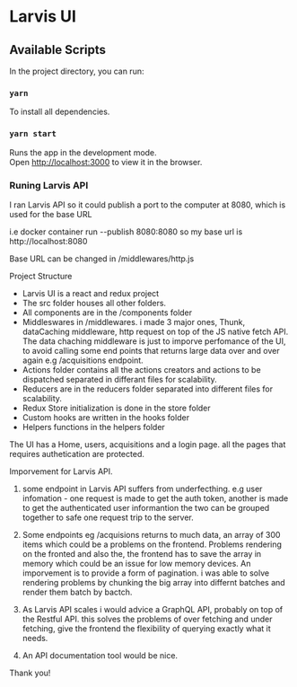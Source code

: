 #  Larvis UI


## Available Scripts

In the project directory, you can run:

### `yarn`

To install all dependencies.

### `yarn start`

Runs the app in the development mode.\
Open [http://localhost:3000](http://localhost:3000) to view it in the browser.

### Runing Larvis API 

I ran Larvis API so it could publish a port to the computer at 8080, which is used for the base URL

i.e docker container run  --publish 8080:8080 so my base url is http://localhost:8080

Base URL can be changed in /middlewares/http.js

Project Structure

 - Larvis UI is a react and redux project
 - The src folder houses all other folders.
 - All components are in the /components folder
 - Middleswares in /middlewares. i made 3 major ones, Thunk, dataCaching middleware, http request on top of the JS native fetch API.
   The data chaching middleware is just to imporve perfomance of the UI, to avoid calling some end points that returns large data over and over again e.g /acquisitions endpoint.
 -  Actions folder contains all the actions creators and actions to be dispatched separated in differant files for scalability.
 -  Reducers are in the reducers folder separated into different files for scalability.
 -  Redux Store initialization is done in the store folder
 -  Custom hooks are written in the hooks folder
 -  Helpers functions in the helpers folder

 The UI has a Home, users, acquisitions and a login page. all the pages that requires authetication are protected.


 Imporvement for Larvis API.

 1. some endpoint in  Larvis API suffers from underfecthing. e.g user infomation - one request is made to get the auth token, another is made to get the authenticated user informantion the two can be grouped together to safe one request trip to the server.

 2. Some endpoints eg /acquisions returns to much data, an array of 300 items which could be a problems on the frontend. Problems rendering on the fronted and also the, the frontend has to save the array in memory which could be an issue for low memory devices. An imporvement is to provide a form of pagination.
 i was able to solve rendering problems by chunking the big array into differnt batches and render them batch by bactch.

 3. As Larvis API scales i would advice a GraphQL API, probably on top of the Restful API. this solves the problems of over fetching and under fetching, give the frontend the flexibility of querying exactly what it needs. 

 4. An API documentation tool would be nice.


 Thank you!



